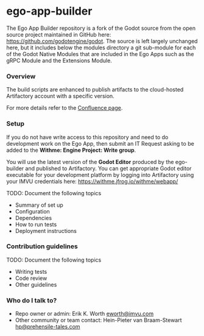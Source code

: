# ego-app-builder #

The Ego App Builder repository is a fork of the Godot source from the open source project maintained in GitHub here: https://github.com/godotengine/godot.  The source is left largely 
unchanged here, but it includes below the modules directory a git sub-module for each of the Godot Native Modules that are included in the Ego Apps such as the gRPC Module and the 
Extensions Module.

### Overview ###

The build scripts are enhanced to publish artifacts to the cloud-hosted Artifactory account with a specific version.

For more details refer to the [Confluence page](https://confluence.corp.imvu.com/display/EGO/Ego+Engine+and+Application+Continuous+Integration#EgoEngineandApplicationContinuousIntegration-EgoAppBuilder).

### Setup ###

If you do not have write access to this repository and need to do development work on the Ego App, then submit an IT Request asking to be added to 
the **Withme: Engine Project: Write group**.

You will use the latest version of the **Godot Editor** produced by the ego-builder and published to Artifactory.  You can get appropriate Godot editor executable 
for your development platform by logging into Artifactory using your IMVU credentials here: https://withme.jfrog.io/withme/webapp/

TODO: Document the following topics

* Summary of set up
* Configuration
* Dependencies
* How to run tests
* Deployment instructions

### Contribution guidelines ###

TODO: Document the following topics

* Writing tests
* Code review
* Other guidelines

### Who do I talk to? ###

* Repo owner or admin: Erik K. Worth <eworth@imvu.com>
* Other community or team contact: Hein-Pieter van Braam-Stewart <hp@prehensile-tales.com>